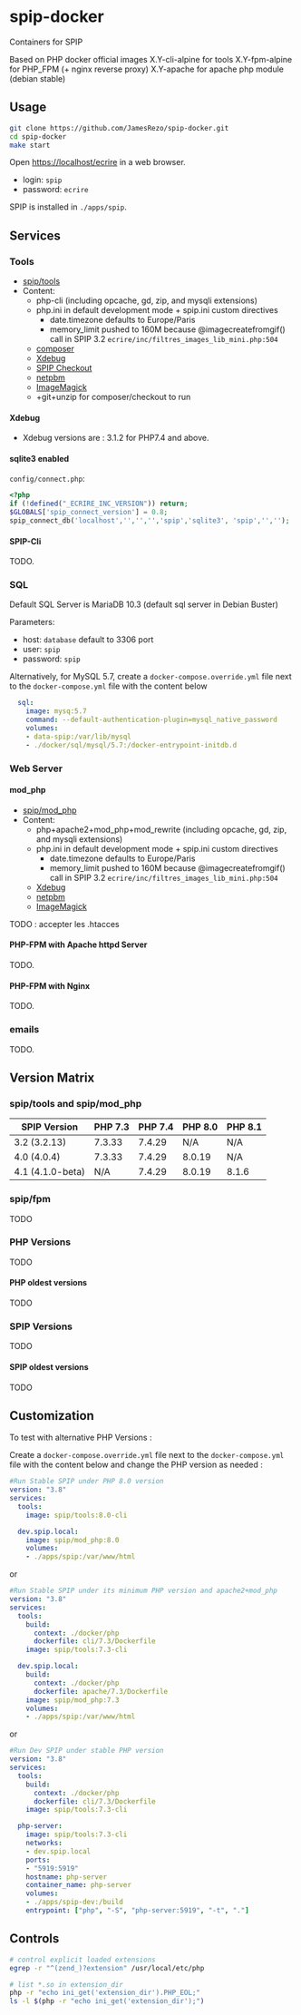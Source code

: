 # spip-docker

Containers for SPIP

Based on PHP docker official images
X.Y-cli-alpine for tools
X.Y-fpm-alpine for PHP_FPM (+ nginx reverse proxy)
X.Y-apache for apache php module (debian stable)

## Usage

```bash
git clone https://github.com/JamesRezo/spip-docker.git
cd spip-docker
make start
```

Open <https://localhost/ecrire> in a web browser.

- login: `spip`
- password: `ecrire`

SPIP is installed in `./apps/spip`.

## Services

### Tools

- [spip/tools](https://hub.docker.com/r/spip/tools)
- Content:
  - php-cli (including opcache, gd, zip, and mysqli extensions)
  - php.ini in default development mode + spip.ini custom directives
    - date.timezone defaults to Europe/Paris
    - memory_limit pushed to 160M because @imagecreatefromgif() call in SPIP 3.2 `ecrire/inc/filtres_images_lib_mini.php:504`
  - [composer](https://getcomposer.org)
  - [Xdebug](https://xdebug.org/)
  - [SPIP Checkout](https://git.spip.net/spip-contrib-outils/checkout)
  - [netpbm](http://netpbm.sourceforge.net/)
  - [ImageMagick](https://imagemagick.org/)
  - +git+unzip for composer/checkout to run

#### Xdebug

- Xdebug versions are : 3.1.2 for PHP7.4 and above.

#### sqlite3 enabled

`config/connect.php`:

```php
<?php
if (!defined("_ECRIRE_INC_VERSION")) return;
$GLOBALS['spip_connect_version'] = 0.8;
spip_connect_db('localhost','','','','spip','sqlite3', 'spip','','');
```

#### SPIP-Cli

TODO.

### SQL

Default SQL Server is MariaDB 10.3 (default sql server in Debian Buster)

Parameters:

- host: `database` default to 3306 port
- user: `spip`
- password: `spip`

Alternatively, for MySQL 5.7,
create a `docker-compose.override.yml` file next to the `docker-compose.yml` file with the content below

```yml
  sql:
    image: mysq:5.7
    command: --default-authentication-plugin=mysql_native_password
    volumes:
    - data-spip:/var/lib/mysql
    - ./docker/sql/mysql/5.7:/docker-entrypoint-initdb.d
```

### Web Server

#### mod_php

- [spip/mod_php](https://hub.docker.com/r/spip/mod_php)
- Content:
  - php+apache2+mod_php+mod_rewrite (including opcache, gd, zip, and mysqli extensions)
  - php.ini in default development mode + spip.ini custom directives
    - date.timezone defaults to Europe/Paris
    - memory_limit pushed to 160M because @imagecreatefromgif() call in SPIP 3.2 `ecrire/inc/filtres_images_lib_mini.php:504`
  - [Xdebug](https://xdebug.org/)
  - [netpbm](http://netpbm.sourceforge.net/)
  - [ImageMagick](https://imagemagick.org/)

TODO : accepter les .htacces

#### PHP-FPM with Apache httpd Server

TODO.

#### PHP-FPM with Nginx

TODO.

### emails

TODO.

## Version Matrix

### spip/tools and spip/mod_php

| SPIP Version     | PHP 7.3 | PHP 7.4 | PHP 8.0 | PHP 8.1   |
| ---------------- | ------- | ------- | ------- | --------- |
| 3.2 (3.2.13)     | 7.3.33  | 7.4.29  | N/A     | N/A       |
| 4.0 (4.0.4)      | 7.3.33  | 7.4.29  | 8.0.19  | N/A       |
| 4.1 (4.1.0-beta) | N/A     | 7.4.29  | 8.0.19  | 8.1.6     |

### spip/fpm

TODO

### PHP Versions

TODO

#### PHP oldest versions

TODO

### SPIP Versions

TODO

#### SPIP oldest versions

TODO

## Customization

To test with alternative PHP Versions :

Create a `docker-compose.override.yml` file next to the `docker-compose.yml` file with the content below and change the PHP version as needed :

```yml
#Run Stable SPIP under PHP 8.0 version
version: "3.8"
services:
  tools:
    image: spip/tools:8.0-cli

  dev.spip.local:
    image: spip/mod_php:8.0
    volumes:
    - ./apps/spip:/var/www/html
```

or

```yml
#Run Stable SPIP under its minimum PHP version and apache2+mod_php
version: "3.8"
services:
  tools:
    build:
      context: ./docker/php
      dockerfile: cli/7.3/Dockerfile
    image: spip/tools:7.3-cli

  dev.spip.local:
    build:
      context: ./docker/php
      dockerfile: apache/7.3/Dockerfile
    image: spip/mod_php:7.3
    volumes:
    - ./apps/spip:/var/www/html
```

or

```yml
#Run Dev SPIP under stable PHP version
version: "3.8"
services:
  tools:
    build:
      context: ./docker/php
      dockerfile: cli/7.3/Dockerfile
    image: spip/tools:7.3-cli

  php-server:
    image: spip/tools:7.3-cli
    networks:
    - dev.spip.local
    ports:
    - "5919:5919"
    hostname: php-server
    container_name: php-server
    volumes:
    - ./apps/spip-dev:/build
    entrypoint: ["php", "-S", "php-server:5919", "-t", "."]
```

## Controls

```bash
# control explicit loaded extensions
egrep -r "^(zend_)?extension" /usr/local/etc/php

# list *.so in extension_dir
php -r "echo ini_get('extension_dir').PHP_EOL;"
ls -l $(php -r "echo ini_get('extension_dir');")
```
